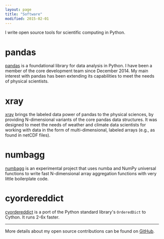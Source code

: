 ```yaml
---
layout: page
title: "Software"
modified: 2015-02-01
---
```


I write open source tools for scientific computing in Python.

# pandas

[pandas](http://pandas.pydata.org/) is a foundational library for data analysis in
Python. I have been a member of the core development team since December 2014.
My main interest with pandas has been extending its capabilities to meet the
needs of physical scientists.

# xray

[xray](http://xray.readthedocs.org) brings the labeled data power of pandas to
the physical sciences, by providing N-dimensional variants of the core pandas
data structures. It was designed to meet the needs of weather and climate data
scientists for working with data in the form of multi-dimensional, labeled
arrays (e.g., as found in netCDF files).

# numbagg

[numbagg](https://github.com/shoyer/numbagg) is an experimental project that
uses numba and NumPy universal functions to write fast N-dimensional array
aggregation functions with very little boilerplate code.

# cyordereddict

[cyordereddict](https://github.com/shoyer/cyordereddict) is a port of the
Python standard library's `OrderedDict` to Cython. It runs 2-6x faster.

<hr />

More details about my open source contributions can be found on [GitHub](https://github.com/shoyer).
